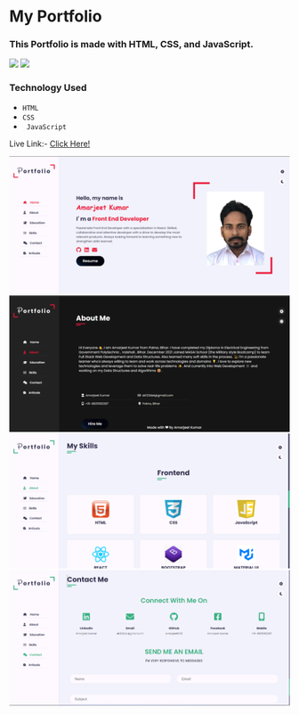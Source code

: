 # My Portfolio

### This Portfolio is made with HTML, CSS, and JavaScript.

![](https://img.shields.io/badge/iNeuron-orange)
![](https://img.shields.io/badge/Hitesh%20Chaoudhry-LCO-g)


### Technology Used
  - ` HTML `
  - ` CSS `
  - ` JavaScript`

Live Link:- [Click Here!](https://amarjeet-portfolio.netlify.app/)

![](./images/1st.png)
![](./images/2nd.png)
![](./images/3rd.png)
![](./images/4th.png)